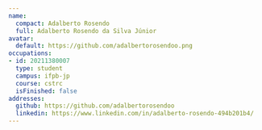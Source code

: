 ```yaml
---
name:
  compact: Adalberto Rosendo
  full: Adalberto Rosendo da Silva Júnior
avatar:
  default: https://github.com/adalbertorosendoo.png
occupations:
- id: 20211380007
  type: student
  campus: ifpb-jp
  course: cstrc
  isFinished: false
addresses:
  github: https://github.com/adalbertorosendoo
  linkedin: https://www.linkedin.com/in/adalberto-rosendo-494b201b4/
---
```

